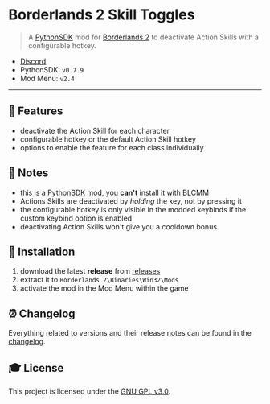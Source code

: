 # **Borderlands 2 Skill Toggles**

> A [PythonSDK] mod for [Borderlands 2][borderlands] to deactivate Action Skills with a configurable hotkey.

- [Discord][discord]
- PythonSDK: `v0.7.9`
- Mod Menu: `v2.4`

---

## **📎 Features**

- deactivate the Action Skill for each character
- configurable hotkey or the default Action Skill hotkey
- options to enable the feature for each class individually

## **📑 Notes**
- this is a [PythonSDK] mod, you **can't** install it with BLCMM
- Actions Skills are deactivated by *holding* the key, not by pressing it
- the configurable hotkey is only visible in the modded keybinds if the custom keybind option is enabled
- deactivating Action Skills won't give you a cooldown bonus

## **🔧 Installation**

1. download the latest **release** from [releases]
2. extract it to `Borderlands 2\Binaries\Win32\Mods`
3. activate the mod in the Mod Menu within the game

## **⏰ Changelog**

Everything related to versions and their release notes can be found in the [changelog].

## **🎓 License**

This project is licensed under the [GNU GPL v3.0][license].

<!-- Links -->

[pythonsdk]: http://borderlandsmodding.com/sdk-mods/
[borderlands]: https://store.steampowered.com/agecheck/app/49520/
[discord]: https://discordapp.com/invite/Q3qxws6
[releases]: https://github.com/RLNT/bl2_skilltoggles/releases
[changelog]: CHANGELOG.md
[license]: LICENSE.md
